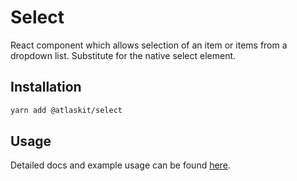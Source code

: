 # Select
React component which allows selection of an item or items from a dropdown list. Substitute for the native select element.

## Installation

```sh
yarn add @atlaskit/select
```

## Usage

Detailed docs and example usage can be found [here](https://atlaskit.atlassian.com/packages/core/select).

